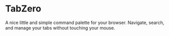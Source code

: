 # TabZero
A nice little and simple command palette for your browser. Navigate, search, and manage your tabs without touching your mouse.
